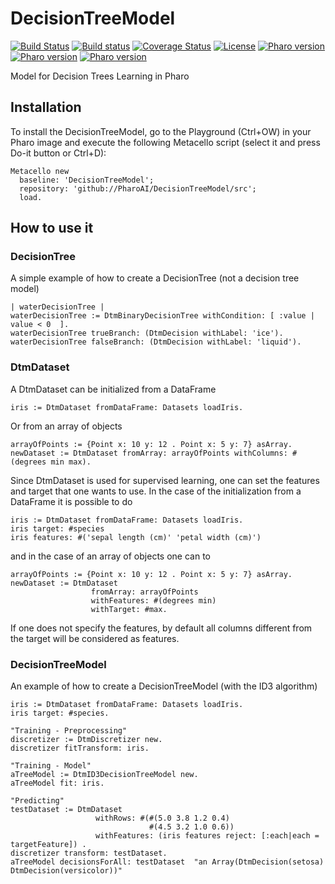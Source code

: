 # DecisionTreeModel
[![Build Status](https://travis-ci.org/PharoAI/DecisionTreeModel.svg?branch=master)](https://travis-ci.org/PharoAI/DecisionTreeModel)
[![Build status](https://ci.appveyor.com/api/projects/status/lei4kwl665hmki65?svg=true)](https://ci.appveyor.com/project/evd995/decisiontreemodel)
[![Coverage Status](https://coveralls.io/repos/github/PharoAI/DecisionTreeModel/badge.svg?branch=master)](https://coveralls.io/github/PharoAI/DecisionTreeModel?branch=master)
[![License](https://img.shields.io/badge/license-MIT-blue.svg)](https://raw.githubusercontent.com/PharoAI/DecisionTreeModel/master/LICENSE)
[![Pharo version](https://img.shields.io/badge/Pharo-7.0-%23aac9ff.svg)](https://pharo.org/download)
[![Pharo version](https://img.shields.io/badge/Pharo-8.0-%23aac9ff.svg)](https://pharo.org/download)
[![Pharo version](https://img.shields.io/badge/Pharo-9.0-%23aac9ff.svg)](https://pharo.org/download)

Model for Decision Trees Learning in Pharo





## Installation

To install the DecisionTreeModel, go to the Playground (Ctrl+OW) in your Pharo image and execute the following Metacello script (select it and press Do-it button or Ctrl+D):

```Smalltalk
Metacello new
  baseline: 'DecisionTreeModel';
  repository: 'github://PharoAI/DecisionTreeModel/src';
  load.
```


## How to use it

### DecisionTree

A simple example of how to create a DecisionTree (not a decision tree model)

```Smalltalk
| waterDecisionTree |
waterDecisionTree := DtmBinaryDecisionTree withCondition: [ :value | value < 0  ].
waterDecisionTree trueBranch: (DtmDecision withLabel: 'ice').
waterDecisionTree falseBranch: (DtmDecision withLabel: 'liquid').		
```

### DtmDataset

A DtmDataset can be initialized from a DataFrame

```Smalltalk
iris := DtmDataset fromDataFrame: Datasets loadIris.
```

Or from an array of objects

```Smalltalk
arrayOfPoints := {Point x: 10 y: 12 . Point x: 5 y: 7} asArray.
newDataset := DtmDataset fromArray: arrayOfPoints withColumns: #(degrees min max).
``` 

Since DtmDataset is used for supervised learning, one can set the features and target that one wants to use. In the case of the initialization from a DataFrame it is possible to do


```Smalltalk
iris := DtmDataset fromDataFrame: Datasets loadIris.
iris target: #species
iris features: #('sepal length (cm)' 'petal width (cm)')
```

and in the case of an array of objects one can to

```Smalltalk
arrayOfPoints := {Point x: 10 y: 12 . Point x: 5 y: 7} asArray.
newDataset := DtmDataset 
                  fromArray: arrayOfPoints 
                  withFeatures: #(degrees min) 
                  withTarget: #max.
```

If one does not specify the features, by default all columns different from the target will be considered as features.

### DecisionTreeModel

An example of how to create a DecisionTreeModel (with the ID3 algorithm)
```Smalltalk
iris := DtmDataset fromDataFrame: Datasets loadIris.
iris target: #species.

"Training - Preprocessing"
discretizer := DtmDiscretizer new.
discretizer fitTransform: iris.

"Training - Model"
aTreeModel := DtmID3DecisionTreeModel new.
aTreeModel fit: iris. 

"Predicting"
testDataset := DtmDataset 
                   withRows: #(#(5.0 3.8 1.2 0.4) 
                               #(4.5 3.2 1.0 0.6))
                   withFeatures: (iris features reject: [:each|each = targetFeature]) .
discretizer transform: testDataset.
aTreeModel decisionsForAll: testDataset  "an Array(DtmDecision(setosa) DtmDecision(versicolor))"
```

